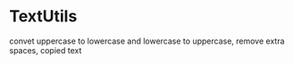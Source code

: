 # TextUtils
 convet uppercase to lowercase and lowercase to uppercase, remove extra spaces, copied text
